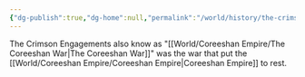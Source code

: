 ```yaml
---
{"dg-publish":true,"dg-home":null,"permalink":"/world/history/the-crimson-engagements/","dgPassFrontmatter":true,"created":"2025-03-10T16:28:19.547-04:00","updated":"2025-03-16T19:07:36.691-04:00"}
---
```



The Crimson Engagements also know as "[[World/Coreeshan Empire/The Coreeshan War\|The Coreeshan War]]" was the war that put the [[World/Coreeshan Empire/Coreeshan Empire\|Coreeshan Empire]] to rest. 
